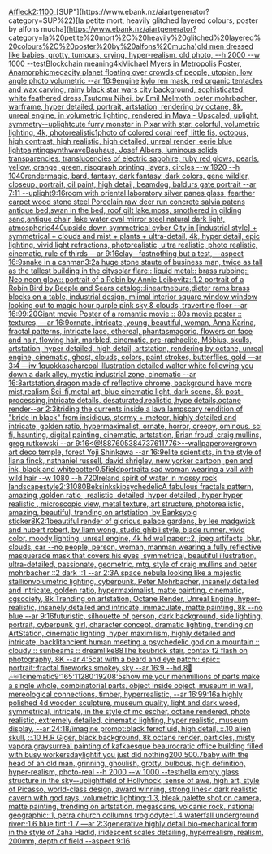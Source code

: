 [Affleck](https://www.ebank.nz/aiartgenerator?category=Affleck)[2:1](https://www.ebank.nz/aiartgenerator?category=2%3A1)[100_](https://www.ebank.nz/aiartgenerator?category=100_)[SUP"](https://www.ebank.nz/aiartgenerator?category=SUP%22)[la petite mort, heavily glitched layered colours, poster by alfons mucha](https://www.ebank.nz/aiartgenerator?category=la%20petite%20mort%2C%20heavily%20glitched%20layered%20colours%2C%20poster%20by%20alfons%20mucha)[old men dressed like babies, grotty, tumours, crying, hyper-realism, old photo, --h 2000 --w 1000 --test](https://www.ebank.nz/aiartgenerator?category=old%20men%20dressed%20like%20babies%2C%20grotty%2C%20tumours%2C%20crying%2C%20hyper-realism%2C%20old%20photo%2C%20--h%202000%20--w%201000%20--test)[Blockchain meaning](https://www.ebank.nz/aiartgenerator?category=Blockchain%20meaning)[4k](https://www.ebank.nz/aiartgenerator?category=4k)[Michael Myers in Metropolis Poster, Anamorphic](https://www.ebank.nz/aiartgenerator?category=Michael%20Myers%20in%20Metropolis%20Poster%2C%20Anamorphic)[megacity planet floating over crowds of people, utopian, low angle photo volumetric --ar 16:9](https://www.ebank.nz/aiartgenerator?category=megacity%20planet%20floating%20over%20crowds%20of%20people%2C%20utopian%2C%20low%20angle%20photo%20volumetric%20--ar%2016%3A9)[engine,](https://www.ebank.nz/aiartgenerator?category=engine%2C)[kylo ren mask, red organic tentacles and wax carving, rainy black star wars city background, sophisticated, white feathered dress,Tsutomu Nihei, by Emil Melmoth, peter mohrbacher, warframe, hyper detailed, portrait, artstation, rendering by octane, 8k, unreal engine, in volumetric lighting, rendered in Maya - Upscaled, uplight, symmetry](https://www.ebank.nz/aiartgenerator?category=kylo%20ren%20mask%2C%20red%20organic%20tentacles%20and%20wax%20carving%2C%20rainy%20black%20star%20wars%20city%20background%2C%20sophisticated%2C%20white%20feathered%20dress%2CTsutomu%20Nihei%2C%20by%20Emil%20Melmoth%2C%20peter%20mohrbacher%2C%20warframe%2C%20hyper%20detailed%2C%20portrait%2C%20artstation%2C%20rendering%20by%20octane%2C%208k%2C%20unreal%20engine%2C%20in%20volumetric%20lighting%2C%20rendered%20in%20Maya%20-%20Upscaled%2C%20uplight%2C%20symmetry)[--uplight](https://www.ebank.nz/aiartgenerator?category=--uplight)[cute furry monster in Pixar with star, colorful, volumetric lighting, 4k, photorealistic](https://www.ebank.nz/aiartgenerator?category=cute%20furry%20monster%20in%20Pixar%20with%20star%2C%20colorful%2C%20volumetric%20lighting%2C%204k%2C%20photorealistic)[1](https://www.ebank.nz/aiartgenerator?category=1)[photo of colored coral reef, little fis, octopus, high contrast, high realistic, high detailed, unreal render, eerie blue light](https://www.ebank.nz/aiartgenerator?category=photo%20of%20colored%20coral%20reef%2C%20little%20fis%2C%20octopus%2C%20high%20contrast%2C%20high%20realistic%2C%20high%20detailed%2C%20unreal%20render%2C%20eerie%20blue%20light)[painting](https://www.ebank.nz/aiartgenerator?category=painting)[synthwave](https://www.ebank.nz/aiartgenerator?category=synthwave)[Bauhaus, Josef Albers, luminous solids transparencies, translucencies of electric sapphire, ruby red glows, pearls, yellow, orange, green,  risograph printing, layers, circles --w 1920 --h 1040](https://www.ebank.nz/aiartgenerator?category=Bauhaus%2C%20Josef%20Albers%2C%20luminous%20solids%20transparencies%2C%20translucencies%20of%20electric%20sapphire%2C%20ruby%20red%20glows%2C%20pearls%2C%20yellow%2C%20orange%2C%20green%2C%20%20risograph%20printing%2C%20layers%2C%20circles%20--w%201920%20--h%201040)[render](https://www.ebank.nz/aiartgenerator?category=render)[magic, bard, fantasy, dark fantasy, dark colors, gene wildler,  closeup, portrait, oil paint, high detail, beamdog, baldurs gate portrait --ar 7:11 --uplight](https://www.ebank.nz/aiartgenerator?category=magic%2C%20bard%2C%20fantasy%2C%20dark%20fantasy%2C%20dark%20colors%2C%20gene%20wildler%2C%20%20closeup%2C%20portrait%2C%20oil%20paint%2C%20high%20detail%2C%20beamdog%2C%20baldurs%20gate%20portrait%20--ar%207%3A11%20--uplight)[9:16](https://www.ebank.nz/aiartgenerator?category=9%3A16)[room with oriental laboratory silver panes glass ,fearther carpet wood stone steel Porcelain raw deer run concrete salvia patens antique bed,swan in the bed, roof gilt lake,moss, smothered in gilding sand,antique chair, lake water oval mirror steel natural dark light, atmospheric](https://www.ebank.nz/aiartgenerator?category=room%20with%20oriental%20laboratory%20silver%20panes%20glass%20%2Cfearther%20carpet%20wood%20stone%20steel%20Porcelain%20raw%20deer%20run%20concrete%20salvia%20patens%20antique%20bed%2Cswan%20in%20the%20bed%2C%20roof%20gilt%20lake%2Cmoss%2C%20smothered%20in%20gilding%20sand%2Cantique%20chair%2C%20lake%20water%20oval%20mirror%20steel%20natural%20dark%20light%2C%20atmospheric)[440](https://www.ebank.nz/aiartgenerator?category=440)[upside down symmetrical cyber City in [industrial style] + symmetrical + clouds and mist + plants + ultra-detail, 4k, hyper detail, epic lighting, vivid light refractions, photorealistic, ultra realistic, photo realistic, cinematic, rule of thirds —ar 9:16](https://www.ebank.nz/aiartgenerator?category=upside%20down%20symmetrical%20cyber%20City%20in%20%5Bindustrial%20style%5D%20%2B%20symmetrical%20%2B%20clouds%20and%20mist%20%2B%20plants%20%2B%20ultra-detail%2C%204k%2C%20hyper%20detail%2C%20epic%20lighting%2C%20vivid%20light%20refractions%2C%20photorealistic%2C%20ultra%20realistic%2C%20photo%20realistic%2C%20cinematic%2C%20rule%20of%20thirds%20%E2%80%94ar%209%3A16)[clay](https://www.ebank.nz/aiartgenerator?category=clay)[--fast](https://www.ebank.nz/aiartgenerator?category=--fast)[nothing but a test, --aspect 16:9](https://www.ebank.nz/aiartgenerator?category=nothing%20but%20a%20test%2C%20--aspect%2016%3A9)[snake in a can](https://www.ebank.nz/aiartgenerator?category=snake%20in%20a%20can)[man](https://www.ebank.nz/aiartgenerator?category=man)[3:2](https://www.ebank.nz/aiartgenerator?category=3%3A2)[a huge stone staute of business man, twice as tall as the tallest building in the city](https://www.ebank.nz/aiartgenerator?category=a%20huge%20stone%20staute%20of%20business%20man%2C%20twice%20as%20tall%20as%20the%20tallest%20building%20in%20the%20city)[solar flare:: liquid metal:: brass rubbing:: Neo neon glow::  portrait of a Robin by Annie Leibovitz::1.2 portrait of a Robin Bird by Beeple and Sears catalog::](https://www.ebank.nz/aiartgenerator?category=solar%20flare%3A%3A%20liquid%20metal%3A%3A%20brass%20rubbing%3A%3A%20Neo%20neon%20glow%3A%3A%20%20portrait%20of%20a%20Robin%20by%20Annie%20Leibovitz%3A%3A1.2%20portrait%20of%20a%20Robin%20Bird%20by%20Beeple%20and%20Sears%20catalog%3A%3A)[lineart](https://www.ebank.nz/aiartgenerator?category=lineart)[nebura,](https://www.ebank.nz/aiartgenerator?category=nebura%2C)[dieter rams brass blocks on a table, industrial design, miimal interior square window window looking out to magic hour purple pink sky & clouds, travertine floor  --ar 16:9](https://www.ebank.nz/aiartgenerator?category=dieter%20rams%20brass%20blocks%20on%20a%20table%2C%20industrial%20design%2C%20miimal%20interior%20square%20window%20window%20looking%20out%20to%20magic%20hour%20purple%20pink%20sky%20%26%20clouds%2C%20travertine%20floor%20%20--ar%2016%3A9)[9:20](https://www.ebank.nz/aiartgenerator?category=9%3A20)[Giant movie Poster of a romantic movie :: 80s movie poster :: textures, —ar 16:9](https://www.ebank.nz/aiartgenerator?category=Giant%20movie%20Poster%20of%20a%20romantic%20movie%20%3A%3A%2080s%20movie%20poster%20%3A%3A%20textures%2C%20%E2%80%94ar%2016%3A9)[ornate, intricate, young, beautiful, woman, Anna Karina, fractal patterns, intricate lace, ethereal, phantasmagoric, flowers on face and hair, flowing hair, marbled, cinematic, pre-raphaelite, Möbius, skulls, artstation, hyper detailed, high detail, artstation, rendering by octane, unreal engine, cinematic, ghost, clouds, colors, paint strokes, butterflies, gold —ar 3:4 —iw 1](https://www.ebank.nz/aiartgenerator?category=ornate%2C%20intricate%2C%20young%2C%20beautiful%2C%20woman%2C%20Anna%20Karina%2C%20fractal%20patterns%2C%20intricate%20lace%2C%20ethereal%2C%20phantasmagoric%2C%20flowers%20on%20face%20and%20hair%2C%20flowing%20hair%2C%20marbled%2C%20cinematic%2C%20pre-raphaelite%2C%20M%C3%B6bius%2C%20skulls%2C%20artstation%2C%20hyper%20detailed%2C%20high%20detail%2C%20artstation%2C%20rendering%20by%20octane%2C%20unreal%20engine%2C%20cinematic%2C%20ghost%2C%20clouds%2C%20colors%2C%20paint%20strokes%2C%20butterflies%2C%20gold%20%E2%80%94ar%203%3A4%20%E2%80%94iw%201)[quokkas](https://www.ebank.nz/aiartgenerator?category=quokkas)[charcoal illustration detailed walter white following you down a dark alley, mystic industrial zone, cinematic --ar 16:8](https://www.ebank.nz/aiartgenerator?category=charcoal%20illustration%20detailed%20walter%20white%20following%20you%20down%20a%20dark%20alley%2C%20mystic%20industrial%20zone%2C%20cinematic%20--ar%2016%3A8)[artstation,dragon made of reflective chrome, background have more mist,realism,Sci-fi,metal art, blue cinematic light, dark scene, 8k post-processing,intricate details, desaturated,realistic ,hype details,octane render--ar 2:3](https://www.ebank.nz/aiartgenerator?category=artstation%2Cdragon%20made%20of%20reflective%20chrome%2C%20background%20have%20more%20mist%2Crealism%2CSci-fi%2Cmetal%20art%2C%20blue%20cinematic%20light%2C%20dark%20scene%2C%208k%20post-processing%2Cintricate%20details%2C%20desaturated%2Crealistic%20%2Chype%20details%2Coctane%20render--ar%202%3A3)[it](https://www.ebank.nz/aiartgenerator?category=it)[riding the currents inside a lava lamp](https://www.ebank.nz/aiartgenerator?category=riding%20the%20currents%20inside%20a%20lava%20lamp)[scary rendition of "bride in black" from insidious, stormy + meteor, highly detailed and intricate, golden ratio, hypermaximalist, ornate, horror, creepy, ominous, sci fi, haunting, digital painting, cinematic, artstation, Brian froud, craig mullins, greg rutkowski --ar 9:16](https://www.ebank.nz/aiartgenerator?category=scary%20rendition%20of%20%22bride%20in%20black%22%20from%20insidious%2C%20stormy%20%2B%20meteor%2C%20highly%20detailed%20and%20intricate%2C%20golden%20ratio%2C%20hypermaximalist%2C%20ornate%2C%20horror%2C%20creepy%2C%20ominous%2C%20sci%20fi%2C%20haunting%2C%20digital%20painting%2C%20cinematic%2C%20artstation%2C%20Brian%20froud%2C%20craig%20mullins%2C%20greg%20rutkowski%20--ar%209%3A16)[<@!887605384737611776>](https://www.ebank.nz/aiartgenerator?category=%3C%40%21887605384737611776%3E)[--wallpaper](https://www.ebank.nz/aiartgenerator?category=--wallpaper)[overgrown art deco temple, forest Yoji Shinkawa --ar 16:9](https://www.ebank.nz/aiartgenerator?category=overgrown%20art%20deco%20temple%2C%20forest%20Yoji%20Shinkawa%20--ar%2016%3A9)[elite scientists, in the style of liana finck, nathaniel russell, david shrigley, new yorker cartoon, pen and ink, black and white](https://www.ebank.nz/aiartgenerator?category=elite%20scientists%2C%20in%20the%20style%20of%20liana%20finck%2C%20nathaniel%20russell%2C%20david%20shrigley%2C%20new%20yorker%20cartoon%2C%20pen%20and%20ink%2C%20black%20and%20white)[potter](https://www.ebank.nz/aiartgenerator?category=potter)[0.5](https://www.ebank.nz/aiartgenerator?category=0.5)[field](https://www.ebank.nz/aiartgenerator?category=field)[portrait](https://www.ebank.nz/aiartgenerator?category=portrait)[a sad woman wearing a vail with wild hair --w 1080 --h 720](https://www.ebank.nz/aiartgenerator?category=a%20sad%20woman%20wearing%20a%20vail%20with%20wild%20hair%20--w%201080%20--h%20720)[Ireland spirit of water in mossy rock landscape](https://www.ebank.nz/aiartgenerator?category=Ireland%20spirit%20of%20water%20in%20mossy%20rock%20landscape)[style](https://www.ebank.nz/aiartgenerator?category=style)[2:3](https://www.ebank.nz/aiartgenerator?category=2%3A3)[1080](https://www.ebank.nz/aiartgenerator?category=1080)[Beksinkski](https://www.ebank.nz/aiartgenerator?category=Beksinkski)[psychedelic](https://www.ebank.nz/aiartgenerator?category=psychedelic)[A fabulous fractals pattern, amazing ,golden ratio , realistic, detailed, hyper detailed , hyper hyper realistic , microscopic view, metal texture, art structure, photorealistic, amazing, beautiful, trending on artstiation, by Banksy](https://www.ebank.nz/aiartgenerator?category=A%20fabulous%20fractals%20pattern%2C%20amazing%20%2Cgolden%20ratio%20%2C%20realistic%2C%20detailed%2C%20hyper%20detailed%20%2C%20hyper%20hyper%20realistic%20%2C%20microscopic%20view%2C%20metal%20texture%2C%20art%20structure%2C%20photorealistic%2C%20amazing%2C%20beautiful%2C%20trending%20on%20artstiation%2C%20by%20Banksy)[pig sticker](https://www.ebank.nz/aiartgenerator?category=pig%20sticker)[8K](https://www.ebank.nz/aiartgenerator?category=8K)[2:1](https://www.ebank.nz/aiartgenerator?category=2%3A1)[beautiful render of glorious palace gardens, by lee madgwick and hubert robert, by liam wong, studio ghibli style, blade runner, vivid color, moody lighting, unreal engine, 4k hd wallpaper::2,  jpeg artifacts, blur, clouds, car --no people, person, woman, man](https://www.ebank.nz/aiartgenerator?category=beautiful%20render%20of%20glorious%20palace%20gardens%2C%20by%20lee%20madgwick%20and%20hubert%20robert%2C%20by%20liam%20wong%2C%20studio%20ghibli%20style%2C%20blade%20runner%2C%20vivid%20color%2C%20moody%20lighting%2C%20unreal%20engine%2C%204k%20hd%20wallpaper%3A%3A2%2C%20%20jpeg%20artifacts%2C%20blur%2C%20clouds%2C%20car%20--no%20people%2C%20person%2C%20woman%2C%20man)[man wearing a fully reflective masquerade mask that covers his eyes, symmetrical, beautiful illustration, ultra-detailed, passionate, geometric, mtg, style of craig mullins and peter mohrbacher ::2 dark ::1 --ar 2:3](https://www.ebank.nz/aiartgenerator?category=man%20wearing%20a%20fully%20reflective%20masquerade%20mask%20that%20covers%20his%20eyes%2C%20symmetrical%2C%20beautiful%20illustration%2C%20ultra-detailed%2C%20passionate%2C%20geometric%2C%20mtg%2C%20style%20of%20craig%20mullins%20and%20peter%20mohrbacher%20%3A%3A2%20dark%20%3A%3A1%20--ar%202%3A3)[A space nebula looking like a majestic stallion](https://www.ebank.nz/aiartgenerator?category=A%20space%20nebula%20looking%20like%20a%20majestic%20stallion)[volumetric lighting, cyberpunk, Peter Mohrbacher, insanely detailed and intricate, golden ratio, hypermaximalist, matte painting, cinematic, cgsociety, 8k Trending on artstation, Octane Render, Unreal Engine, hyper-realistic, insanely detailed and intricate, immaculate, matte painting, 8k --no blue --ar 9:16](https://www.ebank.nz/aiartgenerator?category=volumetric%20lighting%2C%20cyberpunk%2C%20Peter%20Mohrbacher%2C%20insanely%20detailed%20and%20intricate%2C%20golden%20ratio%2C%20hypermaximalist%2C%20matte%20painting%2C%20cinematic%2C%20cgsociety%2C%208k%20Trending%20on%20artstation%2C%20Octane%20Render%2C%20Unreal%20Engine%2C%20hyper-realistic%2C%20insanely%20detailed%20and%20intricate%2C%20immaculate%2C%20matte%20painting%2C%208k%20--no%20blue%20--ar%209%3A16)[futuristic, silhouette of person, dark background, side lighting, portrait, cyberpunk girl, character concept, dramatic lighting, trending on ArtStation, cinematic lighting, hyper maximilism, highly detailed and intricate, backlit](https://www.ebank.nz/aiartgenerator?category=futuristic%2C%20silhouette%20of%20person%2C%20dark%20background%2C%20side%20lighting%2C%20portrait%2C%20cyberpunk%20girl%2C%20character%20concept%2C%20dramatic%20lighting%2C%20trending%20on%20ArtStation%2C%20cinematic%20lighting%2C%20hyper%20maximilism%2C%20highly%20detailed%20and%20intricate%2C%20backlit)[ancient human meeting a psychedelic god on a mountain :: cloudy :: sunbeams :: dreamlike](https://www.ebank.nz/aiartgenerator?category=ancient%20human%20meeting%20a%20psychedelic%20god%20on%20a%20mountain%20%3A%3A%20cloudy%20%3A%3A%20sunbeams%20%3A%3A%20dreamlike)[88](https://www.ebank.nz/aiartgenerator?category=88)[The keubrick stair, contax t2 flash on photography, 8K --ar 4:5](https://www.ebank.nz/aiartgenerator?category=The%20keubrick%20stair%2C%20contax%20t2%20flash%20on%20photography%2C%208K%20--ar%204%3A5)[cat with a beard and eye patch:: epic:: portrait::](https://www.ebank.nz/aiartgenerator?category=cat%20with%20a%20beard%20and%20eye%20patch%3A%3A%20epic%3A%3A%20portrait%3A%3A)[fractal fireworks smokey sky --ar 16:9 --hd](https://www.ebank.nz/aiartgenerator?category=fractal%20fireworks%20smokey%20sky%20--ar%2016%3A9%20--hd)[.8](https://www.ebank.nz/aiartgenerator?category=.8)[🎵 🎶♾](https://www.ebank.nz/aiartgenerator?category=%F0%9F%8E%B5%20%F0%9F%8E%B6%E2%99%BE)[1](https://www.ebank.nz/aiartgenerator?category=1)[cinematic](https://www.ebank.nz/aiartgenerator?category=cinematic)[9:16](https://www.ebank.nz/aiartgenerator?category=9%3A16)[5:1](https://www.ebank.nz/aiartgenerator?category=5%3A1)[1280:1920](https://www.ebank.nz/aiartgenerator?category=1280%3A1920)[8:5](https://www.ebank.nz/aiartgenerator?category=8%3A5)[show me your men](https://www.ebank.nz/aiartgenerator?category=show%20me%20your%20men)[millions of parts make a single whole, combinatorial parts,  object inside object, museum in wall, mereological connections, timber, hyperrealistic, --ar 16:9](https://www.ebank.nz/aiartgenerator?category=millions%20of%20parts%20make%20a%20single%20whole%2C%20combinatorial%20parts%2C%20%20object%20inside%20object%2C%20museum%20in%20wall%2C%20mereological%20connections%2C%20timber%2C%20hyperrealistic%2C%20--ar%2016%3A9)[9:16](https://www.ebank.nz/aiartgenerator?category=9%3A16)[a highly polished  4d wooden sculpture, museum quality, light and dark wood, symmetrical,  intricate,  in the style of mc escher, octane rendered, photo realistic, extremely detailed, cinematic lighting, hyper realistic, museum display,  --ar 24:18](https://www.ebank.nz/aiartgenerator?category=a%20highly%20polished%20%204d%20wooden%20sculpture%2C%20museum%20quality%2C%20light%20and%20dark%20wood%2C%20symmetrical%2C%20%20intricate%2C%20%20in%20the%20style%20of%20mc%20escher%2C%20octane%20rendered%2C%20photo%20realistic%2C%20extremely%20detailed%2C%20cinematic%20lighting%2C%20hyper%20realistic%2C%20museum%20display%2C%20%20--ar%2024%3A18)[/imagine prompt:black ferrofluid, high detail, ::.10 alien skull, ::.10 H.R Giger, black background, 8k octane render, particles, misty vapor](https://www.ebank.nz/aiartgenerator?category=/imagine%20prompt%3Ablack%20ferrofluid%2C%20high%20detail%2C%20%3A%3A.10%20alien%20skull%2C%20%3A%3A.10%20H.R%20Giger%2C%20black%20background%2C%208k%20octane%20render%2C%20particles%2C%20misty%20vapor)[a gray](https://www.ebank.nz/aiartgenerator?category=a%20gray)[surreal painting of kafkaesque beaurocratic office building filled with busy workers](https://www.ebank.nz/aiartgenerator?category=surreal%20painting%20of%20kafkaesque%20beaurocratic%20office%20building%20filled%20with%20busy%20workers)[daylight](https://www.ebank.nz/aiartgenerator?category=daylight)[if you just did nothing](https://www.ebank.nz/aiartgenerator?category=if%20you%20just%20did%20nothing)[200:50](https://www.ebank.nz/aiartgenerator?category=200%3A50)[0.7](https://www.ebank.nz/aiartgenerator?category=0.7)[baby with the head of an old man, grinning, ghoulish, grotty, bulbous, high definition, hyper-realism, photo-real --h 2000 --w 1000 --test](https://www.ebank.nz/aiartgenerator?category=baby%20with%20the%20head%20of%20an%20old%20man%2C%20grinning%2C%20ghoulish%2C%20grotty%2C%20bulbous%2C%20high%20definition%2C%20hyper-realism%2C%20photo-real%20--h%202000%20--w%201000%20--test)[hell](https://www.ebank.nz/aiartgenerator?category=hell)[a empty glass structure in the sky](https://www.ebank.nz/aiartgenerator?category=a%20empty%20glass%20structure%20in%20the%20sky)[--uplight](https://www.ebank.nz/aiartgenerator?category=--uplight)[field of Hollyhock, sense of awe, high art, style of Picasso, world-class design, award winning, strong lines](https://www.ebank.nz/aiartgenerator?category=field%20of%20Hollyhock%2C%20sense%20of%20awe%2C%20high%20art%2C%20style%20of%20Picasso%2C%20world-class%20design%2C%20award%20winning%2C%20strong%20lines)[< dark realistic cavern with god rays, volumetric lighting::1.3, bleak palette shot on camera, matte painting, trending on artstation, megascans, volcanic rock, national geographic::1, petra church collumns troglodyte::1.4 waterfall underground river::1.6 blue tint::1.7 —ar 2:3](https://www.ebank.nz/aiartgenerator?category=%3C%20dark%20realistic%20cavern%20with%20god%20rays%2C%20volumetric%20lighting%3A%3A1.3%2C%20bleak%20palette%20shot%20on%20camera%2C%20matte%20painting%2C%20trending%20on%20artstation%2C%20megascans%2C%20volcanic%20rock%2C%20national%20geographic%3A%3A1%2C%20petra%20church%20collumns%20troglodyte%3A%3A1.4%20waterfall%20underground%20river%3A%3A1.6%20blue%20tint%3A%3A1.7%20%E2%80%94ar%202%3A3)[generative highly detail bio-mechanical form in the style of Zaha Hadid, iridescent scales detailing, hyperrealism, realism, 200mm, depth of field --aspect 9:16](https://www.ebank.nz/aiartgenerator?category=generative%20highly%20detail%20bio-mechanical%20form%20in%20the%20style%20of%20Zaha%20Hadid%2C%20iridescent%20scales%20detailing%2C%20hyperrealism%2C%20realism%2C%20200mm%2C%20depth%20of%20field%20--aspect%209%3A16)